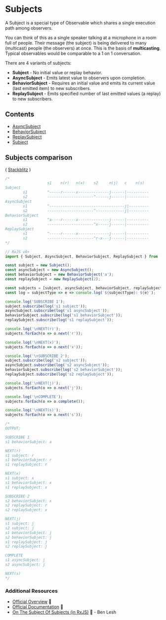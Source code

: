 # Subjects

A Subject is a special type of Observable which shares a single execution path among observers. 

You can think of this as a single speaker talking at a microphone in a room full of people. Their message (the subject) is being delivered  to many (multicast) people (the observers) at once. This is the basis of **multicasting**. Typical observables would be comparable to a 1 on 1 conversation.

There are 4 variants of subjects:

- **Subject** - No initial value or replay behavior.
- **AsyncSubject** - Emits latest value to observers upon completion.
- **BehaviorSubject** - Requires an initial value and emits its current value (last emitted item) to new subscribers.
- **ReplaySubject** - Emits specified number of last emitted values (a replay) to new subscribers.

## Contents

* [AsyncSubject](asyncsubject.md)
* [BehaviorSubject](behaviorsubject.md)
* [ReplaySubject](replaysubject.md)
* [Subject](subject.md)

## Subjects comparison

( [Stackblitz](https://stackblitz.com/edit/rxjs-subjects-comparison?file=index.ts&devtoolsheight=100) )

```js
/*
                   s1    n(r)   n(x)    s2     n(j)   c    n(s)
Subject            
        s1         ^-----r------x--------------j------|----------
        s2         ---------------------^------j------|----------
AsyncSubject       
        s1         ^----------------------------------j|---------
        s2         ---------------------^-------------j|---------
BehaviorSubject    
        s1         ^a----r------x--------------j------|----------
        s2         ---------------------^x-----j------|----------
ReplaySubject      
        s1         ^-----r------x--------------j------|----------
        s2         ---------------------^r-x---j------|----------
*/

// RxJS v6+
import { Subject, AsyncSubject, BehaviorSubject, ReplaySubject } from 'rxjs';

const subject = new Subject();
const asyncSubject = new AsyncSubject();
const behaviorSubject = new BehaviorSubject('a');
const replaySubject = new ReplaySubject(2);

const subjects = [subject, asyncSubject, behaviorSubject, replaySubject];
const log = subjectType => e => console.log(`${subjectType}: ${e}`);

console.log('SUBSCRIBE 1');
subject.subscribe(log('s1 subject'));
asyncSubject.subscribe(log('s1 asyncSubject'));
behaviorSubject.subscribe(log('s1 behaviorSubject'));
replaySubject.subscribe(log('s1 replaySubject'));

console.log('\nNEXT(r)');
subjects.forEach(o => o.next('r'));

console.log('\nNEXT(x)');
subjects.forEach(o => o.next('x'));

console.log('\nSUBSCRIBE 2');
subject.subscribe(log('s2 subject'));
asyncSubject.subscribe(log('s2 asyncSubject'));
behaviorSubject.subscribe(log('s2 behaviorSubject'));
replaySubject.subscribe(log('s2 replaySubject'));

console.log('\nNEXT(j)');
subjects.forEach(o => o.next('j'));

console.log('\nCOMPLETE');
subjects.forEach(o => o.complete());

console.log('\nNEXT(s)');
subjects.forEach(o => o.next('s'));

/*
OUTPUT:

SUBSCRIBE 1
s1 behaviorSubject: a

NEXT(r)
s1 subject: r
s1 behaviorSubject: r
s1 replaySubject: r

NEXT(x)
s1 subject: x
s1 behaviorSubject: x
s1 replaySubject: x

SUBSCRIBE 2
s2 behaviorSubject: x
s2 replaySubject: r
s2 replaySubject: x

NEXT(j)
s1 subject: j
s2 subject: j
s1 behaviorSubject: j
s2 behaviorSubject: j
s1 replaySubject: j
s2 replaySubject: j

COMPLETE
s1 asyncSubject: j
s2 asyncSubject: j

NEXT(s)
*/
```

### Additional Resources

* [Official Overview](http://reactivex.io/rxjs/manual/overview.html#subject)
  :newspaper:
* [Official Documentation](http://reactivex.io/documentation/subject.html)
  :newspaper:
* [On The Subject Of Subjects (in RxJS)](https://medium.com/@benlesh/on-the-subject-of-subjects-in-rxjs-2b08b7198b93)
  :newspaper: - Ben Lesh
